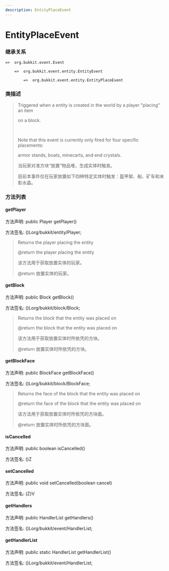```yaml
---
description: EntityPlaceEvent
---
```


# EntityPlaceEvent

### 继承关系

    =>  org.bukkit.event.Event

        =>  org.bukkit.event.entity.EntityEvent

            =>  org.bukkit.event.entity.EntityPlaceEvent

### 类描述

> Triggered when a entity is created in the world by a player "placing" an item
>
> on a block.
>
> <br>
>
> Note that this event is currently only fired for four specific placements:
>
> armor stands, boats, minecarts, and end crystals.
>
> 当玩家对准方块“放置”物品堆，生成实体时触发。
>
> 目前本事件仅在玩家放置如下四种特定实体时触发：盔甲架、船、矿车和末影水晶。

### 方法列表

#### getPlayer

方法声明: public Player getPlayer()

方法签名: ()Lorg/bukkit/entity/Player;

> Returns the player placing the entity
>
> @return the player placing the entity
>
> 该方法用于获取放置实体的玩家。
>
> @return 放置实体的玩家。

#### getBlock

方法声明: public Block getBlock()

方法签名: ()Lorg/bukkit/block/Block;

> Returns the block that the entity was placed on
>
> @return the block that the entity was placed on
>
> 该方法用于获取放置实体时所依凭的方块。
>
> @return 放置实体时所依凭的方块。

#### getBlockFace

方法声明: public BlockFace getBlockFace()

方法签名: ()Lorg/bukkit/block/BlockFace;

> Returns the face of the block that the entity was placed on
>
> @return the face of the block that the entity was placed on
>
> 该方法用于获取放置实体时所依凭的方块面。
>
> @return 放置实体时所依凭的方块面。

#### isCancelled

方法声明: public boolean isCancelled()

方法签名: ()Z

#### setCancelled

方法声明: public void setCancelled(boolean cancel)

方法签名: (Z)V

#### getHandlers

方法声明: public HandlerList getHandlers()

方法签名: ()Lorg/bukkit/event/HandlerList;

#### getHandlerList

方法声明: public static HandlerList getHandlerList()

方法签名: ()Lorg/bukkit/event/HandlerList;